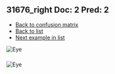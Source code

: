 ## 31676_right Doc: 2 Pred: 2
- [Back to confusion matrix](https://github.com/juliandewit/kaggle_retinopathy/blob/master/matrix.md)
- [Back to list](https://github.com/juliandewit/kaggle_retinopathy/blob/master/lists/22/list.md)
- [Next example in list](https://github.com/juliandewit/kaggle_retinopathy/blob/master/lists/22/31/317_left.md)

![Eye](https://retinopaty.blob.core.windows.net/size1024/31676_right_2.jpeg)

### 

![Eye]()
